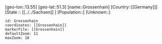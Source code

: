 ﻿---
location: [51.3,13.55]
mapzoom: [7,12] 
mapmarker: city 
type: City
tags:
- geo/City


SpocWebEntityId: 30595
isDeleted: false
confidential: public

---
[geo-lon::13.55]
[geo-lat::51.3]
[name::Grossenhain]
[Country::[[Germany]]]
[State :: [[../../Sachsen]] ]
[Population::]
[Unknown::]


```leaflet
id: Grossenhain
coordinates: [[Grossenhain]]
markerFile: [[Grossenhain]]
defaultZoom: 11 
maxZoom: 18
```
